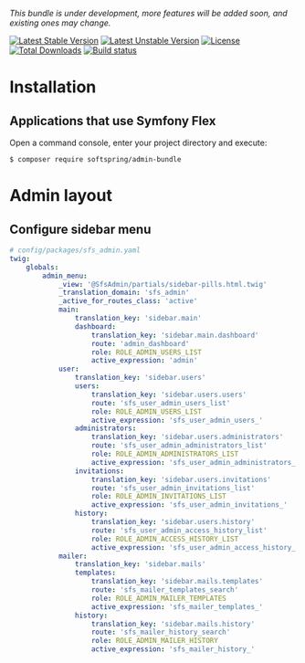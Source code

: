 
*This bundle is under development, more features will be added soon, and existing ones may change.*

[![Latest Stable Version](https://poser.pugx.org/softspring/admin-bundle/v/stable.svg)](https://packagist.org/packages/softspring/admin-bundle)
[![Latest Unstable Version](https://poser.pugx.org/softspring/admin-bundle/v/unstable.svg)](https://packagist.org/packages/softspring/admin-bundle)
[![License](https://poser.pugx.org/softspring/admin-bundle/license.svg)](https://packagist.org/packages/softspring/admin-bundle)
[![Total Downloads](https://poser.pugx.org/softspring/admin-bundle/downloads)](https://packagist.org/packages/softspring/admin-bundle)
[![Build status](https://travis-ci.com/softspring/admin-bundle.svg?branch=master)](https://travis-ci.com/softspring/admin-bundle)

# Installation

## Applications that use Symfony Flex

Open a command console, enter your project directory and execute:

```console
$ composer require softspring/admin-bundle
```

# Admin layout

## Configure sidebar menu

```yaml
# config/packages/sfs_admin.yaml
twig:
    globals:
        admin_menu:
            _view: '@SfsAdmin/partials/sidebar-pills.html.twig'
            _translation_domain: 'sfs_admin'
            _active_for_routes_class: 'active'
            main:
                translation_key: 'sidebar.main'
                dashboard:
                    translation_key: 'sidebar.main.dashboard'
                    route: 'admin_dashboard'
                    role: ROLE_ADMIN_USERS_LIST
                    active_expression: 'admin'
            user:
                translation_key: 'sidebar.users'
                users:
                    translation_key: 'sidebar.users.users'
                    route: 'sfs_user_admin_users_list'
                    role: ROLE_ADMIN_USERS_LIST
                    active_expression: 'sfs_user_admin_users_'
                administrators:
                    translation_key: 'sidebar.users.administrators'
                    route: 'sfs_user_admin_administrators_list'
                    role: ROLE_ADMIN_ADMINISTRATORS_LIST
                    active_expression: 'sfs_user_admin_administrators_'
                invitations:
                    translation_key: 'sidebar.users.invitations'
                    route: 'sfs_user_admin_invitations_list'
                    role: ROLE_ADMIN_INVITATIONS_LIST
                    active_expression: 'sfs_user_admin_invitations_'
                history:
                    translation_key: 'sidebar.users.history'
                    route: 'sfs_user_admin_access_history_list'
                    role: ROLE_ADMIN_ACCESS_HISTORY_LIST
                    active_expression: 'sfs_user_admin_access_history_'
            mailer:
                translation_key: 'sidebar.mails'
                templates:
                    translation_key: 'sidebar.mails.templates'
                    route: 'sfs_mailer_templates_search'
                    role: ROLE_ADMIN_MAILER_TEMPLATES
                    active_expression: 'sfs_mailer_templates_'
                history:
                    translation_key: 'sidebar.mails.history'
                    route: 'sfs_mailer_history_search'
                    role: ROLE_ADMIN_MAILER_HISTORY
                    active_expression: 'sfs_mailer_history_'
```
    